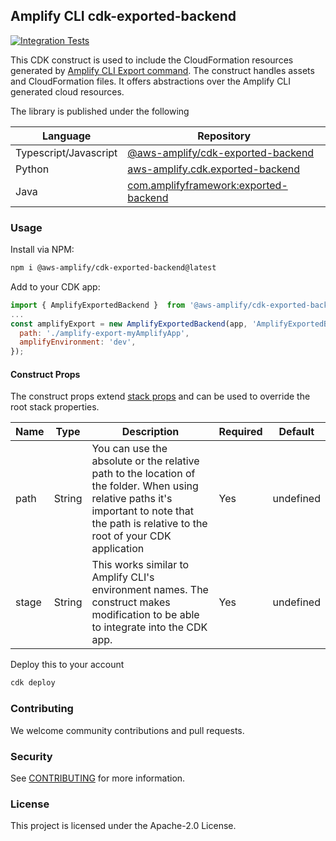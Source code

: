 ## Amplify CLI cdk-exported-backend

[![Integration Tests](https://github.com/aws-amplify/amplify-cli-export-construct/actions/workflows/integration-test.yml/badge.svg?branch=main)](https://github.com/aws-amplify/amplify-cli-export-construct/actions/workflows/integration-test.yml)

This CDK construct is used to include the CloudFormation resources generated by [Amplify CLI Export command](https://docs.amplify.aws/usage/export-to-cdk). The construct handles assets and CloudFormation files. It offers abstractions over the Amplify CLI generated cloud resources.

The library is published under the following

|Language	|Repository	|
|---	|---	|
|Typescript/Javascript	| [@aws-amplify/cdk-exported-backend](https://www.npmjs.com/package/@aws-amplify/cdk-exported-backend)	|
|Python	| [aws-amplify.cdk.exported-backend](https://pypi.org/project/aws-amplify.cdk.exported-backend/)	|
|Java	| [com.amplifyframework:exported-backend](https://search.maven.org/artifact/com.amplifyframework/exported-backend)	|

### Usage

Install via NPM:

```bash
npm i @aws-amplify/cdk-exported-backend@latest
```

Add to your CDK app:

```js
import { AmplifyExportedBackend }  from '@aws-amplify/cdk-exported-backend';
...
const amplifyExport = new AmplifyExportedBackend(app, 'AmplifyExportedBackend', {
  path: './amplify-export-myAmplifyApp',
  amplifyEnvironment: 'dev',
});


```

#### Construct Props

The construct props extend [stack props](https://docs.aws.amazon.com/cdk/api/latest/docs/@aws-cdk_core.StackProps.html) and can be used to override the root stack properties.

|Name	|Type	|Description	|Required	|Default	|
|---	|---	|---	|---	|---	|
|path	|String	|You can use the absolute or the relative path to the location of the folder. When using relative paths it's important to note that the path is relative to the root of your CDK application	|Yes	|undefined	|
|stage	|String	|This works similar to Amplify CLI's environment names. The construct makes modification to be able to integrate into the CDK app.	|Yes	| undefined	|

Deploy this to your account

```bash
cdk deploy
```

### Contributing

We welcome community contributions and pull requests.

### Security

See [CONTRIBUTING](CONTRIBUTING.md#security-issue-notifications) for more information.

### License

This project is licensed under the Apache-2.0 License.
